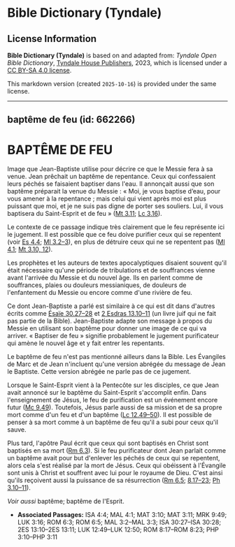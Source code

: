 # Bible Dictionary (Tyndale)

## License Information

**Bible Dictionary (Tyndale)** is based on and adapted from: _Tyndale Open Bible Dictionary_, [Tyndale House Publishers](https://tyndaleopenresources.com/), 2023, which is licensed under a [CC BY-SA 4.0 license](https://creativecommons.org/licenses/by-sa/4.0/legalcode.en).

This markdown version (created `2025-10-16`) is provided under the same license.



--------------------------------

## baptême de feu (id: 662266)

BAPTÊME DE FEU
==============

Image que Jean\-Baptiste utilise pour décrire ce que le Messie fera à sa venue. Jean prêchait un baptême de repentance. Ceux qui confessaient leurs péchés se faisaient baptiser dans l'eau. Il annonçait aussi que son baptême préparait la venue du Messie : « Moi, je vous baptise d’eau, pour vous amener à la repentance ; mais celui qui vient après moi est plus puissant que moi, et je ne suis pas digne de porter ses souliers. Lui, il vous baptisera du Saint\-Esprit et de feu » ([Mt 3\.11](https://ref.ly/Matt3:11); [Lc 3\.16](https://ref.ly/Luke3:16)). 

Le contexte de ce passage indique très clairement que le feu représente ici le jugement. Il est possible que ce feu doive purifier ceux qui se repentent (voir [Es 4\.4](https://ref.ly/Isa4:4); [Ml 3\.2–3](https://ref.ly/Mal3:2-Mal3:3)), en plus de détruire ceux qui ne se repentent pas ([Ml 4\.1](https://ref.ly/Mal4:1); [Mt 3\.10, 12](https://ref.ly/Matt3:10)).

Les prophètes et les auteurs de textes apocalyptiques disaient souvent qu'il était nécessaire qu'une période de tribulations et de souffrances vienne avant l'arrivée du Messie et du nouvel âge. Ils en parlent comme de souffrances, plaies ou douleurs messianiques, de douleurs de l'enfantement du Messie ou encore comme d'une rivière de feu. 

Ce dont Jean\-Baptiste a parlé est similaire à ce qui est dit dans d'autres écrits comme [Ésaïe 30\.27–28](https://ref.ly/Isa30:27-Isa30:28) et [2 Esdras 13\.10–11](https://ref.ly/2Esd13:10-2Esd13:11) (un livre juif qui ne fait pas partie de la Bible). Jean\-Baptiste adapte son message à propos du Messie en utilisant son baptême pour donner une image de ce qui va arriver. « Baptiser de feu » signifie probablement le jugement purificateur qui amène le nouvel âge et y fait entrer les repentants.

Le baptême de feu n'est pas mentionné ailleurs dans la Bible. Les Évangiles de Marc et de Jean n'incluent qu'une version abrégée du message de Jean le Baptiste. Cette version abrégée ne parle pas de ce jugement. 

Lorsque le Saint\-Esprit vient à la Pentecôte sur les disciples, ce que Jean avait annoncé sur le baptême du Saint\-Esprit s'accomplit enfin. Dans l'enseignement de Jésus, le feu de purification est un événement encore futur ([Mc 9\.49](https://ref.ly/Mark9:49)). Toutefois, Jésus parle aussi de sa mission et de sa propre mort comme d'un feu et d'un baptême ([Lc 12\.49–50](https://ref.ly/Luke12:49-Luke12:50)). Il est possible de penser à sa mort comme à un baptême de feu qu'il a subi pour ceux qu'il sauve.

Plus tard, l'apôtre Paul écrit que ceux qui sont baptisés en Christ sont baptisés en sa mort ([Rm 6\.3](https://ref.ly/Rom6:3)). Si le feu purificateur dont Jean parlait comme un baptême avait pour but d'enlever les péchés de ceux qui se repentent, alors cela s'est réalisé par la mort de Jésus. Ceux qui obéissent à l'Évangile sont unis à Christ et souffrent avec lui pour le royaume de Dieu. C'est ainsi qu'ils reçoivent aussi la puissance de sa résurrection ([Rm 6\.5](https://ref.ly/Rom6:5); [8\.17–23](https://ref.ly/Rom8:17-Rom8:23); [Ph 3\.10–11](https://ref.ly/Phil3:10-Phil3:11)).

*Voir aussi* baptême; baptême de l'Esprit.

* **Associated Passages:** ISA 4:4; MAL 4:1; MAT 3:10; MAT 3:11; MRK 9:49; LUK 3:16; ROM 6:3; ROM 6:5; MAL 3:2–MAL 3:3; ISA 30:27–ISA 30:28; 2ES 13:10–2ES 13:11; LUK 12:49–LUK 12:50; ROM 8:17–ROM 8:23; PHP 3:10–PHP 3:11

